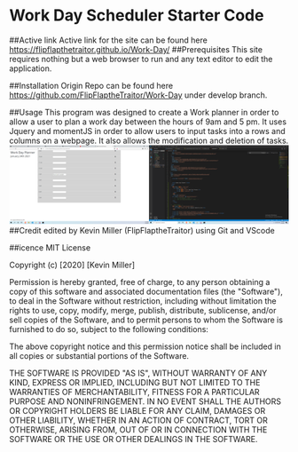 # Work Day Scheduler Starter Code
##Active link
Active link for the site can be found here https://flipflapthetraitor.github.io/Work-Day/
##Prerequisites
This site requires nothing but a web browser to run and any text editor to edit the application.

##Installation
Origin Repo can be found here https://github.com/FlipFlaptheTraitor/Work-Day
under develop branch.

##Usage
This program was designed to create a Work planner in order to allow a user to plan a work day between the hours of 9am and 5 pm. It uses Jquery and momentJS in order to allow users to input tasks into a rows and columns on a webpage. It also allows the modification and deletion of tasks.
![WorkPlanner](./assets/images/WorkPlanner.png "Work planner")
##Credit
edited by Kevin Miller (FlipFlaptheTraitor) using Git and VScode

##icence
MIT License

Copyright (c) [2020] [Kevin Miller]

Permission is hereby granted, free of charge, to any person obtaining a copy of this software and associated documentation files (the "Software"), to deal in the Software without restriction, including without limitation the rights to use, copy, modify, merge, publish, distribute, sublicense, and/or sell copies of the Software, and to permit persons to whom the Software is furnished to do so, subject to the following conditions:

The above copyright notice and this permission notice shall be included in all copies or substantial portions of the Software.

THE SOFTWARE IS PROVIDED "AS IS", WITHOUT WARRANTY OF ANY KIND, EXPRESS OR IMPLIED, INCLUDING BUT NOT LIMITED TO THE WARRANTIES OF MERCHANTABILITY, FITNESS FOR A PARTICULAR PURPOSE AND NONINFRINGEMENT. IN NO EVENT SHALL THE AUTHORS OR COPYRIGHT HOLDERS BE LIABLE FOR ANY CLAIM, DAMAGES OR OTHER LIABILITY, WHETHER IN AN ACTION OF CONTRACT, TORT OR OTHERWISE, ARISING FROM, OUT OF OR IN CONNECTION WITH THE SOFTWARE OR THE USE OR OTHER DEALINGS IN THE SOFTWARE.